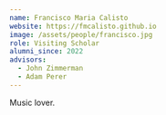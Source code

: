 ```yaml
---
name: Francisco Maria Calisto
website: https://fmcalisto.github.io
image: /assets/people/francisco.jpg
role: Visiting Scholar
alumni_since: 2022
advisors:
  - John Zimmerman
  - Adam Perer
---
```


Music lover.
